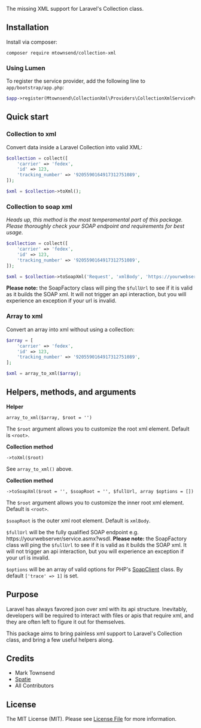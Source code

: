 The missing XML support for Laravel's Collection class.

## Installation

Install via composer:

```
composer require mtownsend/collection-xml
```

### Using Lumen

To register the service provider, add the following line to ``app/bootstrap/app.php``:

```php
$app->register(Mtownsend\CollectionXml\Providers\CollectionXmlServiceProvider::class);
```

## Quick start

### Collection to xml

Convert data inside a Laravel Collection into valid XML:

```php
$collection = collect([
    'carrier' => 'fedex',
    'id' => 123,
    'tracking_number' => '9205590164917312751089',
]);

$xml = $collection->toXml();
```

### Collection to soap xml

*Heads up, this method is the most temperamental part of this package. Please thoroughly check your SOAP endpoint and requirements for best usage.*

```php
$collection = collect([
    'carrier' => 'fedex',
    'id' => 123,
    'tracking_number' => '9205590164917312751089',
]);

$xml = $collection->toSoapXml('Request', 'xmlBody', 'https://yourwebserver/service.asmx?wsdl');
```

**Please note:** the SoapFactory class will ping the ``$fullUrl`` to see if it is valid as it builds the SOAP xml. It will not trigger an api interaction, but you will experience an exception if your url is invalid.

### Array to xml

Convert an array into xml without using a collection:

```php
$array = [
    'carrier' => 'fedex',
    'id' => 123,
    'tracking_number' => '9205590164917312751089',
];

$xml = array_to_xml($array);
```

## Helpers, methods, and arguments

**Helper**

``array_to_xml($array, $root = '')``

The ``$root`` argument allows you to customize the root xml element. Default is ``<root>``.

**Collection method**

``->toXml($root)``

See ``array_to_xml()`` above.

**Collection method**

``->toSoapXml($root = '', $soapRoot = '', $fullUrl, array $options = [])``

The ``$root`` argument allows you to customize the inner root xml element. Default is ``<root>``.

``$soapRoot`` is the outer xml root element. Default is ``xmlBody``.

``$fullUrl`` will be the fully qualified SOAP endpoint e.g. https://yourwebserver/service.asmx?wsdl. **Please note:** the SoapFactory class will ping the ``$fullUrl`` to see if it is valid as it builds the SOAP xml. It will not trigger an api interaction, but you will experience an exception if your url is invalid.

``$options`` will be an array of valid options for PHP's [SoapClient](http://php.net/manual/en/class.soapclient.php) class. By default ``['trace' => 1]`` is set.

## Purpose

Laravel has always favored json over xml with its api structure. Inevitably, developers will be required to interact with files or apis that require xml, and they are often left to figure it out for themselves.

This package aims to bring painless xml support to Laravel's Collection class, and bring a few useful helpers along.

## Credits

- Mark Townsend
- [Spatie](https://spatie.be/)
- All Contributors

## License

The MIT License (MIT). Please see [License File](LICENSE.md) for more information.